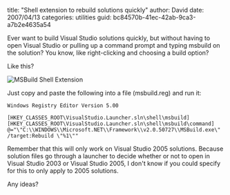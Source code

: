 
title: "Shell extension to rebuild solutions quickly"
author: David
date: 2007/04/13
categories: utilities
guid: bc84570b-41ec-42ab-9ca3-a7b2e4635a54

Ever want to build Visual Studio solutions quickly, but without having to open Visual Studio or pulling up a command prompt and typing msbuild on the solution? You know, like right-clicking and choosing a build option? 

Like this? 

![MSBuild Shell Extension](https://s3.amazonaws.com/mohundro/blog/WindowsLiveWriter/Shellextensiontorebuildsolutionsquickly_C534/msbuildshellext4.png)

Just copy and paste the following into a file (msbuild.reg) and run it: 

    Windows Registry Editor Version 5.00

    [HKEY_CLASSES_ROOT\VisualStudio.Launcher.sln\shell\msbuild]
    [HKEY_CLASSES_ROOT\VisualStudio.Launcher.sln\shell\msbuild\command]
    @="\"C:\\WINDOWS\\Microsoft.NET\\Framework\\v2.0.50727\\MSBuild.exe\" /target:Rebuild \"%1\"" 

Remember that this will only work on Visual Studio 2005 solutions. Because solution files go through a launcher to decide whether or not to open in Visual Studio 2003 or Visual Studio 2005, I don't know if you could specify for this to only apply to 2005 solutions. 

Any ideas?


